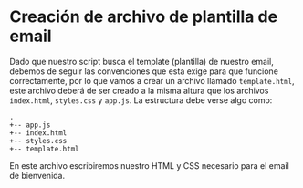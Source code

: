 # Creación de archivo de plantilla de email

Dado que nuestro script busca el template (plantilla) de nuestro email, debemos
de seguir las convenciones que esta exige para que funcione correctamente, por
lo que vamos a crear un archivo llamado `template.html`, este archivo deberá de
ser creado a la misma altura que los archivos `index.html`, `styles.css` y
`app.js`. La estructura debe verse algo como:

```text
.
+-- app.js
+-- index.html
+-- styles.css
+-- template.html
```

En este archivo escribiremos nuestro HTML y CSS necesario para el email de
bienvenida.
